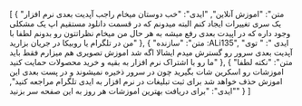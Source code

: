 [
  {
    "متن": "اموزش آنلاین",
    "ایدی": "خب دوستان میخام راجب آپدیت بعدی نرم افزار یک سری تغییرات ایجاد کنم البته میدونم که در قسمت دانلود مستقیم اپ یک مشکلی وجود داره که در اپیدت بعدی رفع میشه به هر حال من میخام نظراتتون رو بدونم لطفا با من در تلگرام یا روبیکا در جریان بزارید"
  },
  {
    "متن": "سازنده :ALi135",
    "ایدی ": " توی آپدیت بعدی سرور رو گسترش میدم ایشالا اگه شد اموزش تصویری هم میزارم فقط باید ما رو با اشتراک نرم افزار به بقیه و خرید محصولات حمایت کنید"
  },
  {
    "متن": "نکته لطفا اموزشات رو اسکرین شات بگیرید چون در سرور ذخیره نمیشوند و در پست بعدی این اموزش حذف خواهد شد 
برای ثبت تبلیغات در نرم افزار به ایدی تلگرام مراجعه کنید",
    "ایدی": "برای دریافت بهترین اموزشات هر روز به این صفحه سر بزنید"
  }
]
